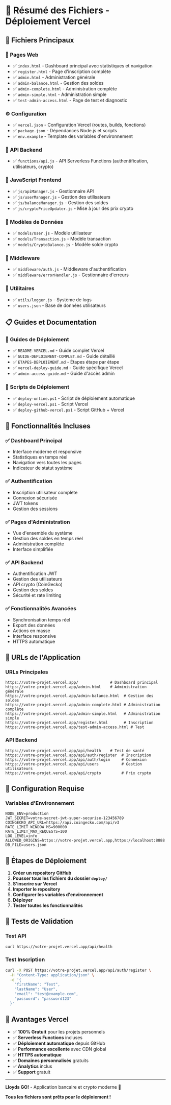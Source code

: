 # 📁 Résumé des Fichiers - Déploiement Vercel

## 🎯 Fichiers Principaux

### **📄 Pages Web**
- ✅ `index.html` - Dashboard principal avec statistiques et navigation
- ✅ `register.html` - Page d'inscription complète
- ✅ `admin.html` - Administration générale
- ✅ `admin-balance.html` - Gestion des soldes
- ✅ `admin-complete.html` - Administration complète
- ✅ `admin-simple.html` - Administration simple
- ✅ `test-admin-access.html` - Page de test et diagnostic

### **⚙️ Configuration**
- ✅ `vercel.json` - Configuration Vercel (routes, builds, fonctions)
- ✅ `package.json` - Dépendances Node.js et scripts
- ✅ `env.example` - Template des variables d'environnement

### **🔧 API Backend**
- ✅ `functions/api.js` - API Serverless Functions (authentification, utilisateurs, crypto)

### **📁 JavaScript Frontend**
- ✅ `js/apiManager.js` - Gestionnaire API
- ✅ `js/userManager.js` - Gestion des utilisateurs
- ✅ `js/balanceManager.js` - Gestion des soldes
- ✅ `js/cryptoPriceUpdater.js` - Mise à jour des prix crypto

### **📁 Modèles de Données**
- ✅ `models/User.js` - Modèle utilisateur
- ✅ `models/Transaction.js` - Modèle transaction
- ✅ `models/CryptoBalance.js` - Modèle solde crypto

### **📁 Middleware**
- ✅ `middleware/auth.js` - Middleware d'authentification
- ✅ `middleware/errorHandler.js` - Gestionnaire d'erreurs

### **📁 Utilitaires**
- ✅ `utils/logger.js` - Système de logs
- ✅ `users.json` - Base de données utilisateurs

## 📋 Guides et Documentation

### **📖 Guides de Déploiement**
- ✅ `README-VERCEL.md` - Guide complet Vercel
- ✅ `GUIDE-DEPLOIEMENT-COMPLET.md` - Guide détaillé
- ✅ `ETAPES-DEPLOIEMENT.md` - Étapes étape par étape
- ✅ `vercel-deploy-guide.md` - Guide spécifique Vercel
- ✅ `admin-access-guide.md` - Guide d'accès admin

### **🚀 Scripts de Déploiement**
- ✅ `deploy-online.ps1` - Script de déploiement automatique
- ✅ `deploy-vercel.ps1` - Script Vercel
- ✅ `deploy-github-vercel.ps1` - Script GitHub + Vercel

## 🌟 Fonctionnalités Incluses

### **✅ Dashboard Principal**
- Interface moderne et responsive
- Statistiques en temps réel
- Navigation vers toutes les pages
- Indicateur de statut système

### **✅ Authentification**
- Inscription utilisateur complète
- Connexion sécurisée
- JWT tokens
- Gestion des sessions

### **✅ Pages d'Administration**
- Vue d'ensemble du système
- Gestion des soldes en temps réel
- Administration complète
- Interface simplifiée

### **✅ API Backend**
- Authentification JWT
- Gestion des utilisateurs
- API crypto (CoinGecko)
- Gestion des soldes
- Sécurité et rate limiting

### **✅ Fonctionnalités Avancées**
- Synchronisation temps réel
- Export des données
- Actions en masse
- Interface responsive
- HTTPS automatique

## 🚀 URLs de l'Application

### **URLs Principales**
```
https://votre-projet.vercel.app/              # Dashboard principal
https://votre-projet.vercel.app/admin.html    # Administration générale
https://votre-projet.vercel.app/admin-balance.html  # Gestion des soldes
https://votre-projet.vercel.app/admin-complete.html # Administration complète
https://votre-projet.vercel.app/admin-simple.html   # Administration simple
https://votre-projet.vercel.app/register.html       # Inscription
https://votre-projet.vercel.app/test-admin-access.html # Test
```

### **API Backend**
```
https://votre-projet.vercel.app/api/health    # Test de santé
https://votre-projet.vercel.app/api/auth/register  # Inscription
https://votre-projet.vercel.app/api/auth/login     # Connexion
https://votre-projet.vercel.app/api/users          # Gestion utilisateurs
https://votre-projet.vercel.app/api/crypto         # Prix crypto
```

## 🔧 Configuration Requise

### **Variables d'Environnement**
```env
NODE_ENV=production
JWT_SECRET=votre-secret-jwt-super-securise-123456789
COINGECKO_API_URL=https://api.coingecko.com/api/v3
RATE_LIMIT_WINDOW_MS=900000
RATE_LIMIT_MAX_REQUESTS=100
LOG_LEVEL=info
ALLOWED_ORIGINS=https://votre-projet.vercel.app,https://localhost:8888
DB_FILE=users.json
```

## 🎯 Étapes de Déploiement

1. **Créer un repository GitHub**
2. **Pousser tous les fichiers du dossier `deploy/`**
3. **S'inscrire sur Vercel**
4. **Importer le repository**
5. **Configurer les variables d'environnement**
6. **Déployer**
7. **Tester toutes les fonctionnalités**

## 🧪 Tests de Validation

### **Test API**
```bash
curl https://votre-projet.vercel.app/api/health
```

### **Test Inscription**
```bash
curl -X POST https://votre-projet.vercel.app/api/auth/register \
  -H "Content-Type: application/json" \
  -d '{
    "firstName": "Test",
    "lastName": "User",
    "email": "test@example.com",
    "password": "password123"
  }'
```

## 🌟 Avantages Vercel

- ✅ **100% Gratuit** pour les projets personnels
- ✅ **Serverless Functions** incluses
- ✅ **Déploiement automatique** depuis GitHub
- ✅ **Performance excellente** avec CDN global
- ✅ **HTTPS automatique**
- ✅ **Domaines personnalisés** gratuits
- ✅ **Analytics** inclus
- ✅ **Support** gratuit

---

**Lloyds GO!** - Application bancaire et crypto moderne 🚀

**Tous les fichiers sont prêts pour le déploiement !**
